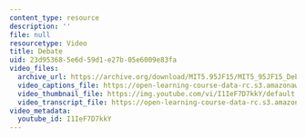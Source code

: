 ```yaml
---
content_type: resource
description: ''
file: null
resourcetype: Video
title: Debate
uid: 23d95368-5e6d-59d1-e27b-05e6009e83fa
video_files:
  archive_url: https://archive.org/download/MIT5.95JF15/MIT5_95JF15_Debate_300k.mp4
  video_captions_file: https://open-learning-course-data-rc.s3.amazonaws.com/5-95j-teaching-college-level-science-and-engineering-fall-2015/e963438b7b185b4ab68cecbd95135352_I1IeF7D7kkY.vtt
  video_thumbnail_file: https://img.youtube.com/vi/I1IeF7D7kkY/default.jpg
  video_transcript_file: https://open-learning-course-data-rc.s3.amazonaws.com/5-95j-teaching-college-level-science-and-engineering-fall-2015/fe6c22051b73fd62be3f44880d3a5fda_I1IeF7D7kkY.pdf
video_metadata:
  youtube_id: I1IeF7D7kkY
---
```

